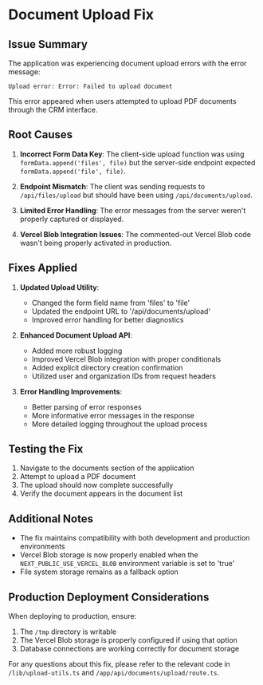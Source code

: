 # Document Upload Fix

## Issue Summary
The application was experiencing document upload errors with the error message:
```
Upload error: Error: Failed to upload document
```

This error appeared when users attempted to upload PDF documents through the CRM interface.

## Root Causes

1. **Incorrect Form Data Key**: The client-side upload function was using `formData.append('files', file)` but the server-side endpoint expected `formData.append('file', file)`.

2. **Endpoint Mismatch**: The client was sending requests to `/api/files/upload` but should have been using `/api/documents/upload`.

3. **Limited Error Handling**: The error messages from the server weren't properly captured or displayed.

4. **Vercel Blob Integration Issues**: The commented-out Vercel Blob code wasn't being properly activated in production.

## Fixes Applied

1. **Updated Upload Utility**:
   - Changed the form field name from 'files' to 'file'
   - Updated the endpoint URL to '/api/documents/upload'
   - Improved error handling for better diagnostics

2. **Enhanced Document Upload API**:
   - Added more robust logging
   - Improved Vercel Blob integration with proper conditionals
   - Added explicit directory creation confirmation
   - Utilized user and organization IDs from request headers

3. **Error Handling Improvements**:
   - Better parsing of error responses
   - More informative error messages in the response
   - More detailed logging throughout the upload process

## Testing the Fix

1. Navigate to the documents section of the application
2. Attempt to upload a PDF document
3. The upload should now complete successfully
4. Verify the document appears in the document list

## Additional Notes

- The fix maintains compatibility with both development and production environments
- Vercel Blob storage is now properly enabled when the `NEXT_PUBLIC_USE_VERCEL_BLOB` environment variable is set to 'true'
- File system storage remains as a fallback option

## Production Deployment Considerations

When deploying to production, ensure:
1. The `/tmp` directory is writable
2. The Vercel Blob storage is properly configured if using that option
3. Database connections are working correctly for document storage

For any questions about this fix, please refer to the relevant code in `/lib/upload-utils.ts` and `/app/api/documents/upload/route.ts`.
